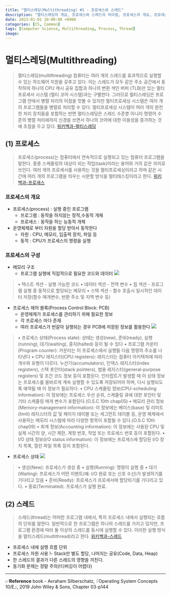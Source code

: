 ```yaml
---
title: "멀티스레딩(Multithreading) #1 - 프로세스와 스레드"
description: "멀티스레딩의 개요, 프로세스와 스레드의 차이점, 프로세스의 개요, 프로세스의 구성, 프로세스 제어 블록, 프로세스 상태"
date: 2023-01-01 10:00:00 +0900
categories: [CS, Common]
tags: [Computer Science, Multithreading, Process, Thread]
image:
---
```


# 멀티스레딩(Multithreading)
>멀티스레딩(multithreading) 
 컴퓨터는 여러 개의 스레드를 효과적으로 실행할 수 있는 하드웨어 지원을 갖추고 있다. 이는 스레드가 모두 같은 주소 공간에서 동작하여 하나의 CPU 캐시 공유 집합과 하나의 변환 색인 버퍼 (TLB)만 있는 멀티프로세서 시스템 (멀티 코어 시스템)과는 구별한다. 그러므로 멀티스레딩은 프로그램 안에서 병렬 처리의 이점을 맛볼 수 있지만 멀티프로세싱 시스템은 여러 개의 프로그램들을 병렬로 처리할 수 있다. 멀티프로세싱 시스템이 여러 개의 완전한 처리 장치들을 포함하는 반면 멀티스레딩은 스레드 수준뿐 아니라 명령어 수준의 병렬 처리에까지 신경을 쓰면서 하나의 코어에 대한 이용성을 증가하는 것에 초점을 두고 있다. [위키백과-멀티스레딩](https://ko.wikipedia.org/wiki/%EB%A9%80%ED%8B%B0%EC%8A%A4%EB%A0%88%EB%94%A9)


## (1) 프로세스
> 프로세스(process)는 컴퓨터에서 연속적으로 실행되고 있는 컴퓨터 프로그램을 말한다. 종종 스케줄링의 대상이 되는 작업(task)이라는 용어와 거의 같은 의미로 쓰인다. 여러 개의 프로세서를 사용하는 것을 멀티프로세싱이라고 하며 같은 시간에 여러 개의 프로그램을 띄우는 시분할 방식을 멀티태스킹이라고 한다. [위키백과-프로세스](https://ko.wikipedia.org/wiki/%ED%94%84%EB%A1%9C%EC%84%B8%EC%8A%A4)
	
### 프로세스의 개요
- 프로세스(process) : 실행 중인 프로그램 
	- 프로그램 : 동작을 하지않는 정적,수동적 개체
    - 프로세스 : 동작을 하는 능동적 개체
- 운영체제로 부터 자원을 할당 받아서 동작한다
	- 자원 : CPU, 메모리, 입출력 장치, 파일 등
    - 동작 : CPU가 프로세스의 명령을 실행
    
### 프로세스의 구성
- 메모리 구조
	- 프로그램 실행에 직접적으로 필요한 코드와 데이터
![](https://velog.velcdn.com/images/sicksong/post/c272378d-6844-496f-a180-6177a6d3f0cf/image.png)

> • 텍스트 섹션 - 실행 가능한 코드
• 데이터 섹션 - 전역 변수
• 힙 섹션 - 프로그램 실행 중 동적으로 할당되는 메모리
• 스택 섹션 - 함수 호출시 일시적인 데이터 저장(함수 매개변수, 반환 주소 및 지역 변수 등)

- 프로세스 제어 블록(Process Control Block: PCB)
	- 운영체제가 프로세스를 관리하기 위해 필요한 정보
    - 각 프로세스 마다 존재
    - 여러 프로세스가 번갈아 실행되는 경우 PCB에 저장된 정보를 활용한다
![](https://velog.velcdn.com/images/sicksong/post/678a8552-8839-4d57-a59a-4c2dac6181d9/image.png)

> • 프로세스 상태(Process state): 상태는 생성(new), 준비(ready), 실행(running), 대기(waiting), 중지(halted) 등이 될 수 있다
• 프로그램 카운터(Program counter):  카운터는 이 프로세스에서 실행될 다음 명령의 주소를 나타낸다
• CPU 레지스터(CPU registers):  레지스터는 컴퓨터 아키텍처에 따라 개수와 유형이 다르다. 누산기(accumulators), 인덱스 레지스터(index registers), 스택 포인터(stack pointers), 범용 레지스터(general-purpose registers) 및 조건 코드 정보 등이 포함된다. 인터럽트가 발생할 때 이 상태 정보는 프로세스를 올바르게 계속 실행할 수 있도록 저장되어야 하며, 다시 실행되도록 예약될 때 이 정보가 필요하다.
• CPU 스케줄링 정보(CPU-scheduling information):  이 정보에는 프로세스 우선 순위, 스케줄링 큐에 대한 포인터 및 기타 스케줄링 매개 변수가 포함된다.(O.S.C 10th chap05)
• 메모리 관리 정보(Memory-management information):  이 정보에는 베이스(base) 및 리미트(limit) 레지스터의 값 및 페이지 테이블 또는 세그먼트 테이블 등, 운영 체제에서 사용하는 메모리 시스템에 따라 다양한 항목이 포함될 수 있다.(O.S.C 10th chap09)
• 회계 정보(Accounting information):  이 정보에는 사용된 CPU 및 실제 시간의 양, 시간 제한, 계정 번호, 작업 또는 프로세스 번호 등이 포함된다.
• I/O 상태 정보(I/O status information):  이 정보에는 프로세스에 할당된 I/O 장치 목록, 열린 파일 목록 등이 포함된다.

- 프로세스 상태
![](https://velog.velcdn.com/images/sicksong/post/eefcb972-a60c-4e70-a29a-f8dc1c75a9d4/image.png)

> • 생성(New): 프로세스가 생성 중
• 실행(Running): 명령이 실행 중
• 대기(Waiting): 프로세스가 어떤 이벤트(예: I/O 완료 또는 신호 수신)가 발생하기를 기다리고 있음
• 준비(Ready): 프로세스가 프로세서에 할당되기를 기다리고 있다.
• 종료(Terminated). 프로세스가 실행 완료.

## (2) 스레드
> 스레드(thread)는 어떠한 프로그램 내에서, 특히 프로세스 내에서 실행되는 흐름의 단위를 말한다. 일반적으로 한 프로그램은 하나의 스레드를 가지고 있지만, 프로그램 환경에 따라 둘 이상의 스레드를 동시에 실행할 수 있다. 이러한 실행 방식을 멀티스레드(multithread)라고 한다. [위키백과-스레드](https://ko.wikipedia.org/wiki/%EC%8A%A4%EB%A0%88%EB%93%9C_(%EC%BB%B4%ED%93%A8%ED%8C%85))

- 프로세스 내에 실행 흐름 단위
- 프로세스 자원 사용
!- Stack만 별도 할당, 나머지는 공유(Code, Data, Heap)
- 한 스레드의 결과가 다른 스레드의 영향을 끼친다.
- 동기화 문제는 정말 주의(!디버깅이 어렵다)


---
✅**Reference**
book - Avraham Silberschatz, ⎾Operating System Concepts 10/E⏌, 2019 John Wiley & Sons, Chapter 03-p144